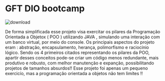 # GFT DIO bootcamp
 
 
 ![download](https://user-images.githubusercontent.com/77252882/167199218-7a9622df-fec5-472b-954c-bea50b517e03.jpg)

 
   De forma simplificada esse projeto visa exercitar os pilares da Programação Orientada a Objetox ( POO ) utilizando JAVA , simulando uma interação com um banco virtual, por meio do console. Os principais aspectos do projeto eram : abstração, encapsulamento, herança, polimorfismo e raciocínio lógico. Sendo os 4 primeiros citados representando os pilares da POO, apartir desses conceitos pode-se criar um código menos redundante, mais produtivo e robusto, com melhor manutenção e expanção, possibilitando projetos de tamanhos absurdos!! Esse projeto foi apenas um pequeno exercicío, mas a programação orientada a objetos não tem limítes !!
